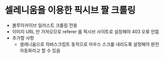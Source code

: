 # 셀레니움을 이용한 픽시브 짤 크롤링

- 블루아카이브 일러스트 크롤링 전용
- 이미지 URL 만 가져오므로 referer 를 픽시브 사이트로 설정해야 403 오류 안뜸
- 추가할 사항
  - 셀레니움으로 자바스크립트 동작으로 마우스 스크롤 내리도록 설정해야 완전 자동화라고 할 수 있음
